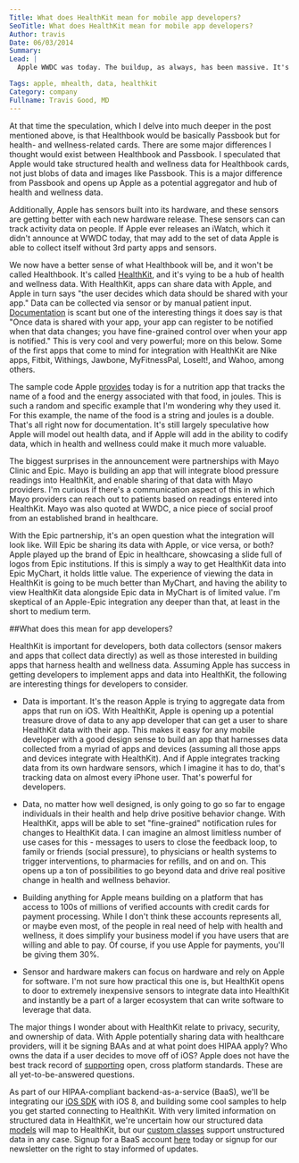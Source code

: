 ```yaml
---
Title: What does HealthKit mean for mobile app developers?
SeoTitle: What does HealthKit mean for mobile app developers?
Author: travis
Date: 06/03/2014
Summary: 
Lead: |
  Apple WWDC was today. The buildup, as always, has been massive. It's always a surprise what will be unveiled, though some sources seem to get reliable info ahead of time. I wrote a [post](http://histalkmobile.com/what-could-healthbook-be/) last week on Healthbook. That post was largely speculative, as everything is before Apple formally announces it. In that post, I described Healthbook as the new app that is very likely going to be a part of the new version of iOS, iOS 8, from Apple.

Tags: apple, mhealth, data, healthkit
Category: company
Fullname: Travis Good, MD
---
```

At that time the speculation, which I delve into much deeper in the post mentioned above, is that Healthbook would be basically Passbook but for health- and wellness-related cards. There are some major differences I thought would exist between Healthbook and Passbook. I speculated that Apple would take structured health and wellness data for Healthbook cards, not just blobs of data and images like Passbook. This is a major difference from Passbook and opens up Apple as a potential aggregator and hub of health and wellness data.

Additionally, Apple has sensors built into its hardware, and these sensors are getting better with each new hardware release. These sensors can can track activity data on people. If Apple ever releases an iWatch, which it didn't announce at WWDC today, that may add to the set of data Apple is able to collect itself without 3rd party apps and sensors.

We now have a better sense of what Healthbook will be, and it won't be called Healthbook. It's called [HealthKit](https://developer.apple.com/healthkit/), and it's vying to be a hub of health and wellness data. With HealthKit, apps can share data with Apple, and Apple in turn says "the user decides which data should be shared with your app." Data can be collected via sensor or by manual patient input. [Documentation](https://developer.apple.com/library/prerelease/ios/releasenotes/General/WhatsNewIniOS/Articles/iOS8.html#//apple_ref/doc/uid/TP40014205-SW1) is scant but one of the interesting things it does say is that "Once data is shared with your app, your app can register to be notified when that data changes; you have fine-grained control over when your app is notified." This is very cool and very powerful; more on this below. Some of the first apps that come to mind for integration with HealthKit are Nike apps, Fitbit, Withings, Jawbone, MyFitnessPal, LoseIt!, and Wahoo, among others.

The sample code Apple [provides](https://developer.apple.com/library/prerelease/ios/samplecode/Fit/Introduction/Intro.html) today is for a nutrition app that tracks the name of a food and the energy associated with that food, in joules. This is such a random and specific example that I'm wondering why they used it. For this example, the name of the food is a string and joules is a double. That's all right now for documentation. It's still largely speculative how Apple will model out health data, and if Apple will add in the ability to codify data, which in health and wellness could make it much more valuable.

The biggest surprises in the announcement were partnerships with Mayo Clinic and Epic. Mayo is building an app that will integrate blood pressure readings into HealthKit, and enable sharing of that data with Mayo providers. I'm curious if there's a communication aspect of this in which Mayo providers can reach out to patients based on readings entered into HealthKit. Mayo was also quoted at WWDC, a nice piece of social proof from an established brand in healthcare.

With the Epic partnership, it's an open question what the integration will look like. Will Epic be sharing its data with Apple, or vice versa, or both? Apple played up the brand of Epic in healthcare, showcasing a slide full of logos from Epic institutions. If this is simply a way to get HealthKit data into Epic MyChart, it holds little value. The experience of viewing the data in HealthKit is going to be much better than MyChart, and having the ability to view HealthKit data alongside Epic data in MyChart is of limited value. I'm skeptical of an Apple-Epic integration any deeper than that, at least in the short to medium term.

##What does this mean for app developers?

HealthKit is important for developers, both data collectors (sensor makers and apps that collect data directly) as well as those interested in building apps that harness health and wellness data. Assuming Apple has success in getting developers to implement apps and data into HealthKit, the following are interesting things for developers to consider.

* Data is important. It's the reason Apple is trying to aggregate data from apps that run on iOS. With HealthKit, Apple is opening up a potential treasure drove of data to any app developer that can get a user to share HealthKit data with their app. This makes it easy for any mobile developer with a good design sense to build an app that harnesses data collected from a myriad of apps and devices (assuming all those apps and devices integrate with HealthKit). And if Apple integrates tracking data from its own hardware sensors, which I imagine it has to do, that's tracking data on almost every iPhone user. That's powerful for developers.

*  Data, no matter how well designed, is only going to go so far to engage individuals in their health and help drive positive behavior change. With HealthKit, apps will be able to set "fine-grained" notification rules for changes to HealthKit data. I can imagine an almost limitless number of use cases for this - messages to users to close the feedback loop, to family or friends (social pressure), to physicians or health systems to trigger interventions, to pharmacies for refills, and on and on. This opens up a ton of possibilities to go beyond data and drive real positive change in health and wellness behavior.

* Building anything for Apple means building on a platform that has access to 100s of millions of verified accounts with credit cards for payment processing. While I don't think these accounts represents all, or maybe even most, of the people in real need of help with health and wellness, it does simplify your business model if you have users that are willing and able to pay. Of course, if you use Apple for payments, you'll be giving them 30%.

* Sensor and hardware makers can focus on hardware and rely on Apple for software. I'm not sure how practical this one is, but HealthKit opens to door to extremely inexpensive sensors to integrate data into HealthKit and instantly be a part of a larger ecosystem that can write software to leverage that data.

The major things I wonder about with HealthKit relate to privacy, security, and ownership of data. With Apple potentially sharing data with healthcare providers, will it be signing BAAs and at what point does HIPAA apply? Who owns the data if a user decides to move off of iOS? Apple does not have the best track record of [supporting](http://www.techrepublic.com/article/how-to-keep-receiving-sms-from-iphone-users-after-making-the-switch-to-android/) open, cross platform standards. These are all yet-to-be-answered questions.

As part of our HIPAA-compliant backend-as-a-service (BaaS), we'll be integrating our [iOS SDK](https://github.com/catalyzeio/catalyze-ios-sdk) with iOS 8, and building some cool samples to help you get started connecting to HealthKit. With very limited information on structured data in HealthKit, we're uncertain how our structured data [models](https://docs.catalyze.io/) will map to HealthKit, but our [custom classes](https://docs.catalyze.io/#custom-classes) support unstructured data in any case. Signup for a BaaS account [here](https://devportal.catalyze.io/) today or signup for our newsletter on the right to stay informed of updates.

